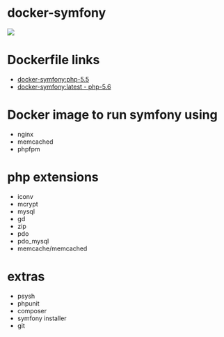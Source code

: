 # docker-symfony
[![](https://badge.imagelayers.io/rtancman/docker-symfony:latest.svg)](https://imagelayers.io/?images=rtancman/docker-symfony:latest 'Get your own badge on imagelayers.io')

# Dockerfile links
- [docker-symfony:php-5.5](https://github.com/rtancman/docker-symfony/tree/master/php-5.5)
- [docker-symfony:latest - php-5.6](https://github.com/rtancman/docker-symfony/tree/master/php-5.6)

# Docker image to run symfony using
- nginx
- memcached
- phpfpm

# php extensions
- iconv 
- mcrypt 
- mysql
- gd
- zip
- pdo
- pdo_mysql
- memcache/memcached

# extras
- psysh
- phpunit
- composer
- symfony installer
- git